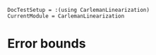 ```@meta
DocTestSetup = :(using CarlemanLinearization)
CurrentModule = CarlemanLinearization
```

# Error bounds
